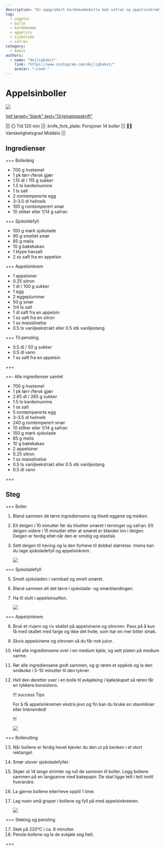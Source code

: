 ```yaml
---
description: "En oppgradert kardemummebolle med safran og appelsinkrem"
tag:
  - vegetar
  - bolle
  - kardemumme
  - appelsin
  - sjokolade
  - safran
category:
  - bakst
authors:
  - name: "dejligbakst"
    link: "https://www.instagram.com/dejligbakst/"
    avatar: ":cook:"
---
```


# Appelsinboller

![](/static/appelsinboller/appelsinboller2.webp)

[!ref target="blank" text="Originaloppskrift"](https://www.instagram.com/reel/C5LxtXhKBI0/?utm_source=ig_web_copy_link&igsh=MzRlODBiNWFlZA==)

<!-- dprint-ignore-start -->
||| :timer_clock: Tid
120 min
||| :knife_fork_plate: Porsjoner
14 boller
||| :cook: Vanskelighetsgrad
Middels
|||
<!-- dprint-ignore-end -->

## Ingredienser

+++ Bolledeig

- 700 g hvetemel
- 1 pk tørr-/fersk gjær
- 1.15 dl / 115 g sukker
- 1.5 ts kardemumme
- 1 ts salt
- 2 romtempererte egg
- 3–3.5 dl helmelk
- 100 g romtemperert smør
- 10 stilker eller 1/14 g safran

+++ Sjokoldefyll

- 100 g mørk sjokolade
- 90 g smeltet smør
- 85 g melis
- 10 g bakekakao
- 1 klype havsalt
- 2 ss saft fra en appelsin

+++ Appelsinkrem

- 1 appelsiner
- 0.25 sitron
- 1 dl / 100 g sukker
- 1 egg
- 2 eggeplummer
- 50 g smør
- 1/4 ts salt
- 1 dl saft fra en appelsin
- 1 ss saft fra en sitron
- 1 ss maisstivelse
- 0.5 ts vaniljeekstrakt eller 0.5 stk vaniljestang

+++ Til pensling

- 0.5 dl / 50 g sukker
- 0.5 dl vann
- 1 ss saft fra en appelsin

+++

==- Alle ingredienser samlet

- 700 g hvetemel
- 1 pk tørr-/fersk gjær
- 2.65 dl / 265 g sukker
- 1.5 ts kardemumme
- 1 ss salt
- 5 romtempererte egg
- 3–3.5 dl helmelk
- 240 g romtemperert smør
- 10 stilker eller 1/14 g safran
- 100 g mørk sjokolade
- 85 g melis
- 10 g bakekakao
- 2 appelsiner
- 0.25 sitron
- 1 ss maisstivelse
- 0.5 ts vaniljeekstrakt eller 0.5 stk vaniljestang
- 0.5 dl vann

===

## Steg

=== Boller

1. Bland sammen de tørre ingrediensene og tilsett eggene og melken.
2. Elt deigen i 10 minutter før du tilsetter smøret i terninger og safran. Elt deigen
   videre i 15 minutter etter at smøret er blandet inn i deigen. Deigen er ferdig eltet
   når den er smidig og elastisk.
3. Sett deigen til heving og la den forheve til dobbel størrelse. Imens kan du lage
   sjokoladefyll og appelsinkrem.

   ![](/static/appelsinboller/deig.webp)

=== Sjokoladefyll

5. Smelt sjokoladen i vannbad og smelt smøret.
6. Bland sammen alt det tørre i sjokolade- og smørblandingen.
7. Ha til slutt i appelsinsaften.

   ![](/static/appelsinboller/sjokoladefyll.webp)

=== Appelsinkrem

8. Bruk et rivjern og riv skallet på appelsinene og sitronen. Pass på å kun få med
   skallet med farge og ikke det hvite, som har en mer bitter smak.
9. Skvis appelsinene og sitronen så du får nok juice.
10. Hell alle ingrediensene over i en medium kjele, og sett platen på medium varme.
11. Rør alle ingrediensene godt sammen, og gi røren et oppkok og la den småkoke i 5–10
    minutter til den tykner.
12. Hell den deretter over i en bolle til avkjøleing i kjøleskapet så røren får en
    tykkere konsistens.

    !!! success Tips

    For å få appelsinkremen ekstra jevn og fin kan du bruke en stavmikser eller
    linknended!

    !!!

    ![](/static/appelsinboller/appelsinkrem.webp)

=== Bollerulling

13. Når bollene er ferdig hevet kjevler du den ut på benken i et stort rektangel.
14. Smør utover sjokoladefyllet.
15. Skjær ut 14 lange strimler og rull de sammen til boller. Legg bollene sammen på en
    langpanne med bakepapir. De skal ligge tett i tett inntil hverandre.
16. La gjerne bollene etterheve opptil 1 time.
17. Lag noen små groper i bollene og fyll på med appelsinkremen.

    ![](/static/appelsinboller/kjevlet-deig.webp)

=== Steking og pensling

17. Stek på 220°C i ca. 8 minutter.
18. Pensle bollene og la de avkjøle seg helt.

===
